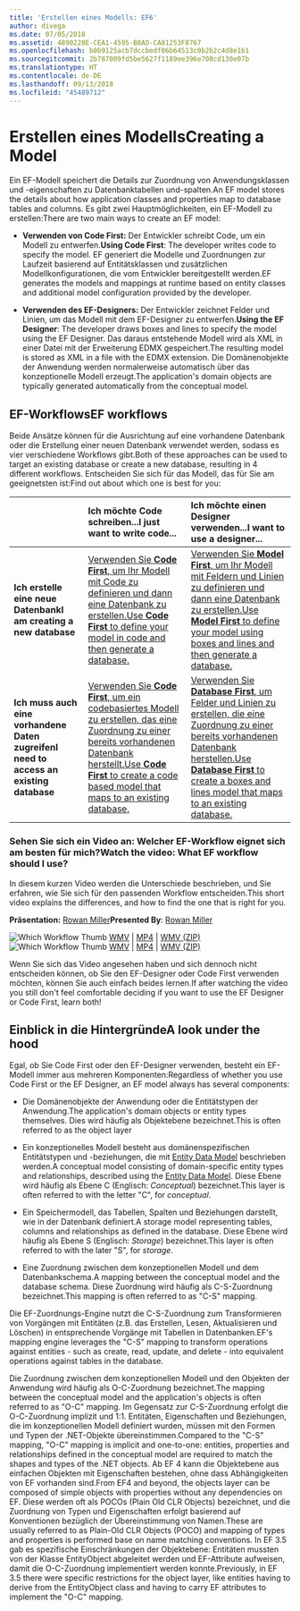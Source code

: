 ```yaml
---
title: 'Erstellen eines Modells: EF6'
author: divega
ms.date: 07/05/2018
ms.assetid: 4890228E-CEA1-4595-B8AD-CA81253F8767
ms.openlocfilehash: b0b9125acb7dccbedf06b64513c0b2b2c4d8e1b1
ms.sourcegitcommit: 2b787009fd5be5627f1189ee396e708cd130e07b
ms.translationtype: HT
ms.contentlocale: de-DE
ms.lasthandoff: 09/13/2018
ms.locfileid: "45489712"
---
```

# <a name="creating-a-model"></a><span data-ttu-id="db05f-102">Erstellen eines Modells</span><span class="sxs-lookup"><span data-stu-id="db05f-102">Creating a Model</span></span>

<span data-ttu-id="db05f-103">Ein EF-Modell speichert die Details zur Zuordnung von Anwendungsklassen und -eigenschaften zu Datenbanktabellen und-spalten.</span><span class="sxs-lookup"><span data-stu-id="db05f-103">An EF model stores the details about how application classes and properties map to database tables and columns.</span></span> <span data-ttu-id="db05f-104">Es gibt zwei Hauptmöglichkeiten, ein EF-Modell zu erstellen:</span><span class="sxs-lookup"><span data-stu-id="db05f-104">There are two main ways to create an EF model:</span></span>

- <span data-ttu-id="db05f-105">**Verwenden von Code First:** Der Entwickler schreibt Code, um ein Modell zu entwerfen.</span><span class="sxs-lookup"><span data-stu-id="db05f-105">**Using Code First**: The developer writes code to specify the model.</span></span> <span data-ttu-id="db05f-106">EF generiert die Modelle und Zuordnungen zur Laufzeit basierend auf Entitätsklassen und zusätzlichen Modellkonfigurationen, die vom Entwickler bereitgestellt werden.</span><span class="sxs-lookup"><span data-stu-id="db05f-106">EF generates the models and mappings at runtime based on entity classes and additional model configuration provided by the developer.</span></span>

- <span data-ttu-id="db05f-107">**Verwenden des EF-Designers:** Der Entwickler zeichnet Felder und Linien, um das Modell mit dem EF-Designer zu entwerfen.</span><span class="sxs-lookup"><span data-stu-id="db05f-107">**Using the EF Designer**: The developer draws boxes and lines to specify the model using the EF Designer.</span></span> <span data-ttu-id="db05f-108">Das daraus entstehende Modell wird als XML in einer Datei mit der Erweiterung EDMX gespeichert.</span><span class="sxs-lookup"><span data-stu-id="db05f-108">The resulting model is stored as XML in a file with the EDMX extension.</span></span> <span data-ttu-id="db05f-109">Die Domänenobjekte der Anwendung werden normalerweise automatisch über das konzeptionelle Modell erzeugt.</span><span class="sxs-lookup"><span data-stu-id="db05f-109">The application's domain objects are typically generated automatically from the conceptual model.</span></span>

## <a name="ef-workflows"></a><span data-ttu-id="db05f-110">EF-Workflows</span><span class="sxs-lookup"><span data-stu-id="db05f-110">EF workflows</span></span>

<span data-ttu-id="db05f-111">Beide Ansätze können für die Ausrichtung auf eine vorhandene Datenbank oder die Erstellung einer neuen Datenbank verwendet werden, sodass es vier verschiedene Workflows gibt.</span><span class="sxs-lookup"><span data-stu-id="db05f-111">Both of these approaches can be used to target an existing database or create a new database, resulting in 4 different workflows.</span></span>
<span data-ttu-id="db05f-112">Entscheiden Sie sich für das Modell, das für Sie am geeignetsten ist:</span><span class="sxs-lookup"><span data-stu-id="db05f-112">Find out about which one is best for you:</span></span>  

|                                           | <span data-ttu-id="db05f-113">Ich möchte Code schreiben...</span><span class="sxs-lookup"><span data-stu-id="db05f-113">I just want to write code...</span></span>                                                                                                                   | <span data-ttu-id="db05f-114">Ich möchte einen Designer verwenden...</span><span class="sxs-lookup"><span data-stu-id="db05f-114">I want to use a designer...</span></span>                                                                                                                        |
|:------------------------------------------|:-----------------------------------------------------------------------------------------------------------------------------------------------|:---------------------------------------------------------------------------------------------------------------------------------------------------|
| <span data-ttu-id="db05f-115">**Ich erstelle eine neue Datenbank**</span><span class="sxs-lookup"><span data-stu-id="db05f-115">**I am creating a new database**</span></span>          | [<span data-ttu-id="db05f-116">Verwenden Sie **Code First**, um Ihr Modell mit Code zu definieren und dann eine Datenbank zu erstellen.</span><span class="sxs-lookup"><span data-stu-id="db05f-116">Use **Code First** to define your model in code and then generate a database.</span></span>](~/ef6/modeling/code-first/workflows/new-database.md)           | [<span data-ttu-id="db05f-117">Verwenden Sie **Model First**, um Ihr Modell mit Feldern und Linien zu definieren und dann eine Datenbank zu erstellen.</span><span class="sxs-lookup"><span data-stu-id="db05f-117">Use **Model First** to define your model using boxes and lines and then generate a database.</span></span>](~/ef6/modeling/designer/workflows/model-first.md)   |
| <span data-ttu-id="db05f-118">**Ich muss auch eine vorhandene Daten zugreifen**</span><span class="sxs-lookup"><span data-stu-id="db05f-118">**I need to access an existing database**</span></span> | [<span data-ttu-id="db05f-119">Verwenden Sie **Code First**, um ein codebasiertes Modell zu erstellen, das eine Zuordnung zu einer bereits vorhandenen Datenbank herstellt.</span><span class="sxs-lookup"><span data-stu-id="db05f-119">Use **Code First** to create a code based model that maps to an existing database.</span></span>](~/ef6/modeling/code-first/workflows/existing-database.md) | [<span data-ttu-id="db05f-120">Verwenden Sie **Database First**, um Felder und Linien zu erstellen, die eine Zuordnung zu einer bereits vorhandenen Datenbank herstellen.</span><span class="sxs-lookup"><span data-stu-id="db05f-120">Use **Database First** to create a boxes and lines model that maps to an existing database.</span></span>](~/ef6/modeling/designer/workflows/database-first.md) |

### <a name="watch-the-video-what-ef-workflow-should-i-use"></a><span data-ttu-id="db05f-121">Sehen Sie sich ein Video an: Welcher EF-Workflow eignet sich am besten für mich?</span><span class="sxs-lookup"><span data-stu-id="db05f-121">Watch the video: What EF workflow should I use?</span></span>

<span data-ttu-id="db05f-122">In diesem kurzen Video werden die Unterschiede beschrieben, und Sie erfahren, wie Sie sich für den passenden Workflow entscheiden.</span><span class="sxs-lookup"><span data-stu-id="db05f-122">This short video explains the differences, and how to find the one that is right for you.</span></span>

<span data-ttu-id="db05f-123">**Präsentation:** [Rowan Miller](http://romiller.com/)</span><span class="sxs-lookup"><span data-stu-id="db05f-123">**Presented By**: [Rowan Miller](http://romiller.com/)</span></span>

<span data-ttu-id="db05f-124">![Which Workflow Thumb](../media/whichworkflow-thumb.png) [WMV](http://download.microsoft.com/download/8/F/8/8F81F4CD-3678-4229-8D79-0C63FFA3C595/HDI_ITPro_Technet_winvideo_ChoseYourWorkflow.wmv) | [MP4](http://download.microsoft.com/download/8/F/8/8F81F4CD-3678-4229-8D79-0C63FFA3C595/HDI_ITPro_Technet_mp4video_ChoseYourWorkflow.m4v) | [WMV (ZIP)](http://download.microsoft.com/download/8/F/8/8F81F4CD-3678-4229-8D79-0C63FFA3C595/HDI_ITPro_Technet_winvideo_ChoseYourWorkflow.zip)</span><span class="sxs-lookup"><span data-stu-id="db05f-124">![Which Workflow Thumb](../media/whichworkflow-thumb.png) [WMV](http://download.microsoft.com/download/8/F/8/8F81F4CD-3678-4229-8D79-0C63FFA3C595/HDI_ITPro_Technet_winvideo_ChoseYourWorkflow.wmv) | [MP4](http://download.microsoft.com/download/8/F/8/8F81F4CD-3678-4229-8D79-0C63FFA3C595/HDI_ITPro_Technet_mp4video_ChoseYourWorkflow.m4v) | [WMV (ZIP)](http://download.microsoft.com/download/8/F/8/8F81F4CD-3678-4229-8D79-0C63FFA3C595/HDI_ITPro_Technet_winvideo_ChoseYourWorkflow.zip)</span></span>

<span data-ttu-id="db05f-125">Wenn Sie sich das Video angesehen haben und sich dennoch nicht entscheiden können, ob Sie den EF-Designer oder Code First verwenden möchten, können Sie auch einfach beides lernen.</span><span class="sxs-lookup"><span data-stu-id="db05f-125">If after watching the video you still don't feel comfortable deciding if you want to use the EF Designer or Code First, learn both!</span></span>

## <a name="a-look-under-the-hood"></a><span data-ttu-id="db05f-126">Einblick in die Hintergründe</span><span class="sxs-lookup"><span data-stu-id="db05f-126">A look under the hood</span></span>

<span data-ttu-id="db05f-127">Egal, ob Sie Code First oder den EF-Designer verwenden, besteht ein EF-Modell immer aus mehreren Komponenten:</span><span class="sxs-lookup"><span data-stu-id="db05f-127">Regardless of whether you use Code First or the EF Designer, an EF model always has several components:</span></span>

- <span data-ttu-id="db05f-128">Die Domänenobjekte der Anwendung oder die Entitätstypen der Anwendung.</span><span class="sxs-lookup"><span data-stu-id="db05f-128">The application's domain objects or entity types themselves.</span></span> <span data-ttu-id="db05f-129">Dies wird häufig als Objektebene bezeichnet.</span><span class="sxs-lookup"><span data-stu-id="db05f-129">This is often referred to as the object layer</span></span>

- <span data-ttu-id="db05f-130">Ein konzeptionelles Modell besteht aus domänenspezifischen Entitätstypen und -beziehungen, die mit [Entity Data Model](~/ef6/resources/glossary.md#entity-data-model) beschrieben werden.</span><span class="sxs-lookup"><span data-stu-id="db05f-130">A conceptual model consisting of domain-specific entity types and relationships, described using the [Entity Data Model](~/ef6/resources/glossary.md#entity-data-model).</span></span> <span data-ttu-id="db05f-131">Diese Ebene wird häufig als Ebene C (Englisch: _Conceptual_) bezeichnet.</span><span class="sxs-lookup"><span data-stu-id="db05f-131">This layer is often referred to with the letter "C", for _conceptual_.</span></span>

- <span data-ttu-id="db05f-132">Ein Speichermodell, das Tabellen, Spalten und Beziehungen darstellt, wie in der Datenbank definiert.</span><span class="sxs-lookup"><span data-stu-id="db05f-132">A storage model representing tables, columns and relationships as defined in the database.</span></span> <span data-ttu-id="db05f-133">Diese Ebene wird häufig als Ebene S (Englisch: _Storage_) bezeichnet.</span><span class="sxs-lookup"><span data-stu-id="db05f-133">This layer is often referred to with the later "S", for _storage_.</span></span>  

- <span data-ttu-id="db05f-134">Eine Zuordnung zwischen dem konzeptionellen Modell und dem Datenbankschema.</span><span class="sxs-lookup"><span data-stu-id="db05f-134">A mapping between the conceptual model and the database schema.</span></span> <span data-ttu-id="db05f-135">Diese Zuordnung wird häufig als C-S-Zuordnung bezeichnet.</span><span class="sxs-lookup"><span data-stu-id="db05f-135">This mapping is often referred to as "C-S" mapping.</span></span>

<span data-ttu-id="db05f-136">Die EF-Zuordnungs-Engine nutzt die C-S-Zuordnung zum Transformieren von Vorgängen mit Entitäten (z.B. das Erstellen, Lesen, Aktualisieren und Löschen) in entsprechende Vorgänge mit Tabellen in Datenbanken.</span><span class="sxs-lookup"><span data-stu-id="db05f-136">EF's mapping engine leverages the "C-S" mapping to transform operations against entities - such as create, read, update, and delete - into equivalent operations against tables in the database.</span></span>

<span data-ttu-id="db05f-137">Die Zuordnung zwischen dem konzeptionellen Modell und den Objekten der Anwendung wird häufig als O-C-Zuordnung bezeichnet.</span><span class="sxs-lookup"><span data-stu-id="db05f-137">The mapping between the conceptual model and the application's objects is often referred to as "O-C" mapping.</span></span> <span data-ttu-id="db05f-138">Im Gegensatz zur C-S-Zuordnung erfolgt die O-C-Zuordnung implizit und 1:1. Entitäten, Eigenschaften und Beziehungen, die im konzeptionellen Modell definiert wurden, müssen mit den Formen und Typen der .NET-Objekte übereinstimmen.</span><span class="sxs-lookup"><span data-stu-id="db05f-138">Compared to the "C-S" mapping, "O-C" mapping is implicit and one-to-one: entities, properties and relationships defined in the conceptual model are required to match the shapes and types of the .NET objects.</span></span> <span data-ttu-id="db05f-139">Ab EF 4 kann die Objektebene aus einfachen Objekten mit Eigenschaften bestehen, ohne dass Abhängigkeiten von EF vorhanden sind.</span><span class="sxs-lookup"><span data-stu-id="db05f-139">From EF4 and beyond, the objects layer can be composed of simple objects with properties without any dependencies on EF.</span></span> <span data-ttu-id="db05f-140">Diese werden oft als POCOs (Plain Old CLR Objects) bezeichnet, und die Zuordnung von Typen und Eigenschaften erfolgt basierend auf Konventionen bezüglich der Übereinstimmung von Namen.</span><span class="sxs-lookup"><span data-stu-id="db05f-140">These are usually referred to as Plain-Old CLR Objects (POCO) and mapping of types and properties is performed base on name matching conventions.</span></span> <span data-ttu-id="db05f-141">In EF 3.5 gab es spezifische Einschränkungen der Objektebene: Entitäten mussten von der Klasse EntityObject abgeleitet werden und EF-Attribute aufweisen, damit die O-C-Zuordnung implementiert werden konnte.</span><span class="sxs-lookup"><span data-stu-id="db05f-141">Previously, in EF 3.5 there were specific restrictions for the object layer, like entities having to derive from the EntityObject class and having to carry EF attributes to implement the "O-C" mapping.</span></span>
